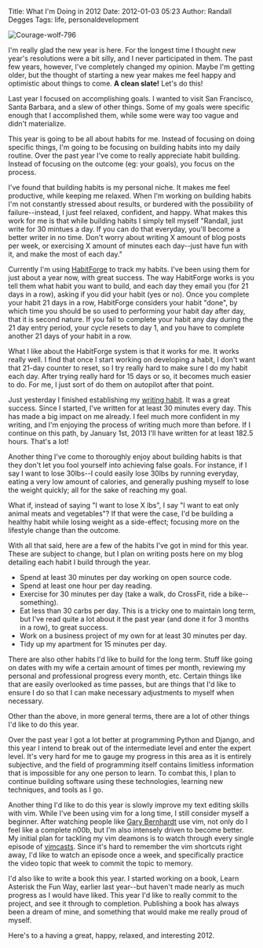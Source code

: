 Title: What I'm Doing in 2012
Date: 2012-01-03 05:23
Author: Randall Degges
Tags: life, personaldevelopment


![Courage-wolf-796][]

I'm really glad the new year is here. For the longest time I thought new year's
resolutions were a bit silly, and I never participated in them. The past few
years, however, I've completely changed my opinion. Maybe I'm getting older, but
the thought of starting a new year makes me feel happy and optimistic about
things to come. **A clean slate!** Let's do this!

Last year I focused on accomplishing goals. I wanted to visit San Francisco,
Santa Barbara, and a slew of other things. Some of my goals were specific enough
that I accomplished them, while some were way too vague and didn't materialize.

This year is going to be all about habits for me. Instead of focusing on doing
specific things, I'm going to be focusing on building habits into my daily
routine. Over the past year I've come to really appreciate habit building.
Instead of focusing on the outcome (eg: your goals), you focus on the process.

I've found that building habits is my personal niche. It makes me feel
productive, while keeping me relaxed. When I'm working on building habits I'm
not constantly stressed about results, or burdered with the possibility of
failure--instead, I just feel relaxed, confident, and happy. What makes this
work for me is that while building habits I simply tell myself "Randall, just
write for 30 mintues a day. If you can do that everyday, you'll become a better
writer in no time. Don't worry about writing X amount of blog posts per week, or
exercising X amount of minutes each day--just have fun with it, and make the
most of each day."

Currently I'm using [HabitForge][] to track my habits. I've been using them for
just about a year now, with great success. The way HabitForge works is you tell
them what habit you want to build, and each day they email you (for 21 days in a
row), asking if you did your habit (yes or no). Once you complete your habit 21
days in a row, HabitForge considers your habit "done", by which time you should
be so used to performing your habit day after day, that it is second nature. If
you fail to complete your habit any day during the 21 day entry period, your
cycle resets to day 1, and you have to complete another 21 days of your habit in
a row.

What I like about the HabitForge system is that it works for me. It works really
well. I find that once I start working on developing a habit, I don't want that
21-day counter to reset, so I try really hard to make sure I do my habit each
day. After trying really hard for 15 days or so, it becomes much easier to do.
For me, I just sort of do them on autopilot after that point.

Just yesterday I finished establishing my [writing habit][]. It was a great
success. Since I started, I've written for at least 30 minutes every day. This
has made a big impact on me already. I feel much more confident in my writing,
and I'm enjoying the process of writing much more than before. If I continue on
this path, by January 1st, 2013 I'll have written for at least 182.5 hours.
That's a lot!

Another thing I've come to thoroughly enjoy about building habits is that they
don't let you fool yourself into achieving false goals. For instance, if I say I
want to lose 30lbs--I could easily lose 30lbs by running everyday, eating a very
low amount of calories, and generally pushing myself to lose the weight quickly;
all for the sake of reaching my goal.

What if, instead of saying "I want to lose X lbs", I say "I want to eat only
animal meats and vegetables"? If that were the case, I'd be building a healthy
habit while losing weight as a side-effect; focusing more on the lifestyle
change than the outcome.

With all that said, here are a few of the habits I've got in mind for this year.
These are subject to change, but I plan on writing posts here on my blog
detailing each habit I build through the year.

-   Spend at least 30 minutes per day working on open source code.
-   Spend at least one hour per day reading.
-   Exercise for 30 minutes per day (take a walk, do CrossFit, ride a
    bike--something).
-   Eat less than 30 carbs per day. This is a tricky one to maintain long term,
    but I've read quite a lot about it the past year (and done it for 3 months
    in a row), to great success.
-   Work on a business project of my own for at least 30 minutes per day.
-   Tidy up my apartment for 15 minutes per day.

There are also other habits I'd like to build for the long term. Stuff like
going on dates with my wife a certain amount of times per month, reviewing my
personal and professional progress every month, etc. Certain things like that
are easily overlooked as time passes, but are things that I'd like to ensure I
do so that I can make necessary adjustments to myself when necessary.

Other than the above, in more general terms, there are a lot of other things I'd
like to do this year.

Over the past year I got a lot better at programming Python and Django, and this
year I intend to break out of the intermediate level and enter the expert level.
It's very hard for me to gauge my progress in this area as it is entirely
subjective, and the field of programming itself contains limitless information
that is impossible for any one person to learn. To combat this, I plan to
continue building software using these technologies, learning new techniques,
and tools as I go.

Another thing I'd like to do this year is slowly improve my text editing skills
with vim. While I've been using vim for a long time, I still consider myself a
beginner. After watching people like [Gary Bernhardt][] use vim, not only do I
feel like a complete n00b, but I'm also intensely driven to become better. My
initial plan for tackling my vim deamons is to watch through every single
episode of [vimcasts][]. Since it's hard to remember the vim shortcuts right
away, I'd like to watch an episode once a week, and specifically practice the
video topic that week to commit the topic to memory.

I'd also like to write a book this year. I started working on a book, Learn
Asterisk the Fun Way, earlier last year--but haven't made nearly as much
progress as I would have liked. This year I'd like to really commit to the
project, and see it through to completion. Publishing a book has always been a
dream of mine, and something that would make me really proud of myself.

Here's to a having a great, happy, relaxed, and interesting 2012.

  [Courage-wolf-796]: ./images/91718376-0-courage-wolf-796.jpg.scaled696.jpg
  [HabitForge]: http://habitforge.com/ "HabitForge"
  [writing habit]: http://rdegges.com/establishing-a-writing-habit
    "Establishing a Writing Habit"
  [Gary Bernhardt]: https://www.destroyallsoftware.com/ "Gary Bernhardt"
  [vimcasts]: http://vimcasts.org/ "vimcasts"
